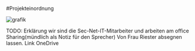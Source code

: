 #Projekteinordnung

![grafik](https://user-images.githubusercontent.com/57149152/212299388-21ab26b2-fc61-4605-bf70-61fc0cec2bf4.png)


TODO: 
Erklärung wir sind die Sec-Net-IT-Mitarbeiter und arbeiten am office Sharing(mündlich als Notiz für den Sprecher)
Von Frau Riester absegnen lassen.
Link OneDrive
